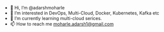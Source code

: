 - 👋 Hi, I’m @adarshmoharle
- 👀 I’m interested in DevOps, Multi-Cloud, Docker, Kubernetes, Kafka etc
- 🌱 I’m currently learning multi-cloud serices.
- 📫 How to reach me moharle.adarsh1@gmail.com

<!---
adarshmoharle/adarshmoharle is a ✨ special ✨ repository because its `README.md` (this file) appears on your GitHub profile.
You can click the Preview link to take a look at your changes.
--->
